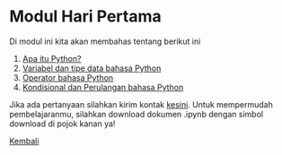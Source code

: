 <h1>Modul Hari Pertama</h1>
<p>Di modul ini kita akan membahas tentang berikut ini</p>
<ol>
    <li><a href="https://nbviewer.org/github/AbelKristanto/learning-course/blob/main/dqcamp2022/day-1/apa_itu_python.ipynb">Apa itu Python?</a></li>
    <li><a href="https://nbviewer.org/github/AbelKristanto/learning-course/blob/main/dqcamp2022/day-1/Variabel_dan_tipe_data_bahasa_Python.ipynb">Variabel dan tipe data bahasa Python</a></li>
    <li><a href="https://nbviewer.org/github/AbelKristanto/learning-course/blob/main/dqcamp2022/day-1/Operator_bahasa_Python.ipynb">Operator bahasa Python</a></li>
    <li><a href="https://nbviewer.org/github/AbelKristanto/learning-course/blob/main/dqcamp2022/day-1/Kondisional_dan_Perulangan_bahasa_Python.ipynb">Kondisional dan Perulangan bahasa Python</a></li>
</ol>

Jika ada pertanyaan silahkan kirim kontak [kesini](https://id.linkedin.com/in/abelkristanto/in). Untuk mempermudah pembelajaranmu, silahkan download dokumen .ipynb dengan simbol download di pojok kanan ya!

[Kembali](https://github.com/AbelKristanto/learning-course/blob/main/dqcamp2022/readme.MD)
